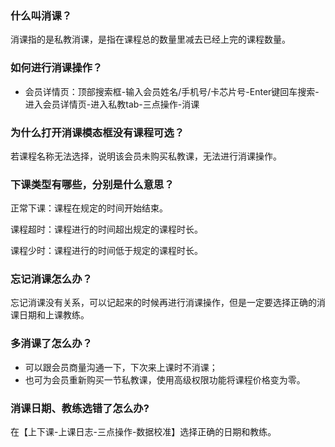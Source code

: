 ### 什么叫消课？

消课指的是私教消课，是指在课程总的数量里减去已经上完的课程数量。

### 如何进行消课操作？

- 会员详情页：顶部搜索框-输入会员姓名/手机号/卡芯片号-Enter键回车搜索-进入会员详情页-进入私教tab-三点操作-消课


### 为什么打开消课模态框没有课程可选？

若课程名称无法选择，说明该会员未购买私教课，无法进行消课操作。

### 下课类型有哪些，分别是什么意思？

正常下课：课程在规定的时间开始结束。

课程超时：课程进行的时间超出规定的课程时长。

课程少时：课程进行的时间低于规定的课程时长。

### 忘记消课怎么办？

忘记消课没有关系，可以记起来的时候再进行消课操作，但是一定要选择正确的消课日期和上课教练。

### 多消课了怎么办？

- 可以跟会员商量沟通一下，下次来上课时不消课；
- 也可为会员重新购买一节私教课，使用高级权限功能将课程价格变为零。


### 消课日期、教练选错了怎么办?

在【上下课-上课日志-三点操作-数据校准】选择正确的日期和教练。
